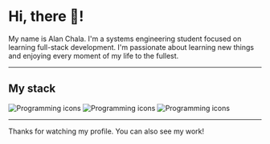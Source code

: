 
<h1>Hi, there 👋!</h1>
<p>My name is Alan Chala. I'm a systems engineering student focused on learning full-stack development. I'm passionate about learning new things and enjoying every moment of my life to the fullest.</p>

---

<h2>My stack</h2>
<img src="https://skillicons.dev/icons?i=html,css,js,ts,react&theme=dark" alt="Programming icons">
<img src="https://skillicons.dev/icons?i=nodejs,mongodb,mysql,express,nextjs&theme=light" alt="Programming icons">
<img src="https://skillicons.dev/icons?i=py,tailwind,java,github,git&theme=light" alt="Programming icons">

---

<p>Thanks for watching my profile. You can also see my work!</p>
